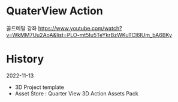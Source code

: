 # QuaterView Action
골드메탈 강좌
https://www.youtube.com/watch?v=WkMM7Uu2AoA&list=PLO-mt5Iu5TeYkrBzWKuTCl6IUm_bA6BKy

# History
2022-11-13
- 3D Project template
- Asset Store : Quarter View 3D Action Assets Pack

